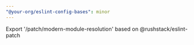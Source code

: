 ```yaml
---
"@your-org/eslint-config-bases": minor
---
```


Export '/patch/modern-module-resolution' based on @rushstack/eslint-patch
